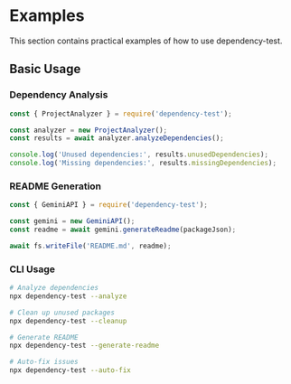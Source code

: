 # Examples

This section contains practical examples of how to use dependency-test.

## Basic Usage

### Dependency Analysis

```javascript
const { ProjectAnalyzer } = require('dependency-test');

const analyzer = new ProjectAnalyzer();
const results = await analyzer.analyzeDependencies();

console.log('Unused dependencies:', results.unusedDependencies);
console.log('Missing dependencies:', results.missingDependencies);
```

### README Generation

```javascript
const { GeminiAPI } = require('dependency-test');

const gemini = new GeminiAPI();
const readme = await gemini.generateReadme(packageJson);

await fs.writeFile('README.md', readme);
```

### CLI Usage

```bash
# Analyze dependencies
npx dependency-test --analyze

# Clean up unused packages
npx dependency-test --cleanup

# Generate README
npx dependency-test --generate-readme

# Auto-fix issues
npx dependency-test --auto-fix
```
